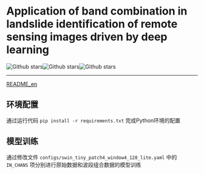 # Application of band combination in landslide  identification of remote sensing images driven by deep learning

![Github stars](https://img.shields.io/github/stars/ubuntu-achieve/BCLSI.svg)![Github stars](https://img.shields.io/github/directory-file-count/ubuntu-achieve/BCLSI.svg)![Github stars](https://img.shields.io/github/license/ubuntu-achieve/BCLSI.svg)

----

[README_en](./README.md)

## 环境配置

通过运行代码 `pip install -r requirements.txt` 完成Python环境的配置

## 模型训练

通过修改文件 `configs/swin_tiny_patch4_window4_128_lite.yaml` 中的 `IN_CHANS` 项分别进行原始数据和波段组合数据的模型训练